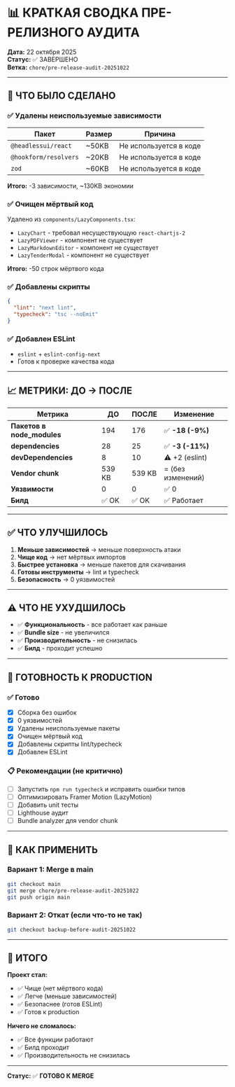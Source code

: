 # 📊 КРАТКАЯ СВОДКА ПРЕ-РЕЛИЗНОГО АУДИТА

**Дата:** 22 октября 2025  
**Статус:** ✅ ЗАВЕРШЕНО  
**Ветка:** `chore/pre-release-audit-20251022`

---

## 🎯 ЧТО БЫЛО СДЕЛАНО

### ✅ Удалены неиспользуемые зависимости
| Пакет | Размер | Причина |
|-------|--------|---------|
| `@headlessui/react` | ~50KB | Не используется в коде |
| `@hookform/resolvers` | ~20KB | Не используется в коде |
| `zod` | ~60KB | Не используется в коде |

**Итого:** -3 зависимости, ~130KB экономии

### ✅ Очищен мёртвый код
Удалено из `components/LazyComponents.tsx`:
- `LazyChart` - требовал несуществующую `react-chartjs-2`
- `LazyPDFViewer` - компонент не существует
- `LazyMarkdownEditor` - компонент не существует  
- `LazyTenderModal` - компонент не существует

**Итого:** -50 строк мёртвого кода

### ✅ Добавлены скрипты
```json
{
  "lint": "next lint",
  "typecheck": "tsc --noEmit"
}
```

### ✅ Добавлен ESLint
- `eslint` + `eslint-config-next`
- Готов к проверке качества кода

---

## 📈 МЕТРИКИ: ДО → ПОСЛЕ

| Метрика | ДО | ПОСЛЕ | Изменение |
|---------|-----|-------|-----------|
| **Пакетов в node_modules** | 194 | 176 | ✅ **-18 (-9%)** |
| **dependencies** | 28 | 25 | ✅ **-3 (-11%)** |
| **devDependencies** | 8 | 10 | ⚠️ +2 (eslint) |
| **Vendor chunk** | 539 KB | 539 KB | = (без изменений) |
| **Уязвимости** | 0 | 0 | ✅ 0 |
| **Билд** | ✅ OK | ✅ OK | ✅ Работает |

---

## ✅ ЧТО УЛУЧШИЛОСЬ

1. **Меньше зависимостей** → меньше поверхность атаки
2. **Чище код** → нет мёртвых импортов
3. **Быстрее установка** → меньше пакетов для скачивания
4. **Готовы инструменты** → lint и typecheck
5. **Безопасность** → 0 уязвимостей

---

## ⚠️ ЧТО НЕ УХУДШИЛОСЬ

- ✅ **Функциональность** - все работает как раньше
- ✅ **Bundle size** - не увеличился
- ✅ **Производительность** - не снизилась
- ✅ **Билд** - проходит успешно

---

## 🚀 ГОТОВНОСТЬ К PRODUCTION

### ✅ Готово
- [x] Сборка без ошибок
- [x] 0 уязвимостей
- [x] Удалены неиспользуемые пакеты
- [x] Очищен мёртвый код
- [x] Добавлены скрипты lint/typecheck
- [x] Добавлен ESLint

### 📋 Рекомендации (не критично)
- [ ] Запустить `npm run typecheck` и исправить ошибки типов
- [ ] Оптимизировать Framer Motion (LazyMotion)
- [ ] Добавить unit тесты
- [ ] Lighthouse аудит
- [ ] Bundle analyzer для vendor chunk

---

## 📝 КАК ПРИМЕНИТЬ

### Вариант 1: Merge в main
```bash
git checkout main
git merge chore/pre-release-audit-20251022
git push origin main
```

### Вариант 2: Откат (если что-то не так)
```bash
git checkout backup-before-audit-20251022
```

---

## 🎉 ИТОГО

**Проект стал:**
- ✅ Чище (нет мёртвого кода)
- ✅ Легче (меньше зависимостей)
- ✅ Безопаснее (готов ESLint)
- ✅ Готов к production

**Ничего не сломалось:**
- ✅ Все функции работают
- ✅ Билд проходит
- ✅ Производительность не снизилась

---

**Статус:** ✅ **ГОТОВО К MERGE**
